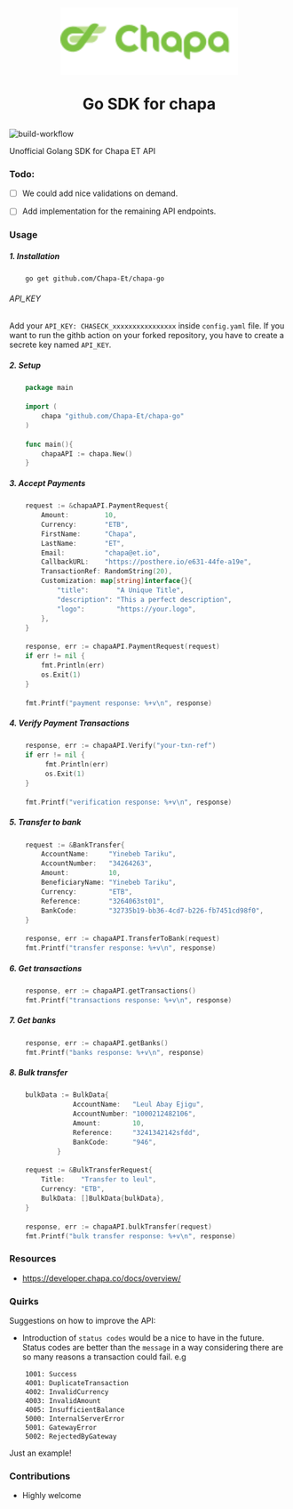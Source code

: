 <h1 align="center">
<div align="center">
  <a href="https://chapa.co/" target="_blank">
    <img src="./docs/logo.png" width="320" alt="Nest Logo"/>
  </a>
  <p align="center">Go SDK for chapa</p>
</div>
</h1>

![build-workflow](https://github.com/Chapa-Et/chapa-go/actions/workflows/test.yml/badge.svg)

Unofficial Golang SDK for Chapa ET API

### Todo:
- [ ] We could add nice validations on demand.
- [ ] Add implementation for the remaining API endpoints. 


### Usage
##### 1. Installation
```
    go get github.com/Chapa-Et/chapa-go
```

###### API_KEY
Add your `API_KEY: CHASECK_xxxxxxxxxxxxxxxx` inside `config.yaml` file.
If you want to run the githb action on your forked repository, you have to create a secrete key named `API_KEY`.

##### 2. Setup

```go
    package main

    import (
        chapa "github.com/Chapa-Et/chapa-go"
    )

    func main(){
        chapaAPI := chapa.New()
    }
```

##### 3. Accept Payments
```go
    request := &chapaAPI.PaymentRequest{
        Amount:         10,
        Currency:       "ETB",
        FirstName:      "Chapa",
        LastName:       "ET",
        Email:          "chapa@et.io",
        CallbackURL:    "https://posthere.io/e631-44fe-a19e",
        TransactionRef: RandomString(20),
        Customization: map[string]interface{}{
            "title":       "A Unique Title",
            "description": "This a perfect description",
            "logo":        "https://your.logo",
        },
    }

    response, err := chapaAPI.PaymentRequest(request)
    if err != nil {
        fmt.Println(err)
        os.Exit(1)
    }

    fmt.Printf("payment response: %+v\n", response)
```

##### 4. Verify Payment Transactions
```go
    response, err := chapaAPI.Verify("your-txn-ref")
    if err != nil {
         fmt.Println(err)
         os.Exit(1)
    }

    fmt.Printf("verification response: %+v\n", response)
```

##### 5. Transfer to bank
```go
    request := &BankTransfer{
	    AccountName:     "Yinebeb Tariku", 
	    AccountNumber:   "34264263", 
	    Amount:          10,
	    BeneficiaryName: "Yinebeb Tariku",
	    Currency:        "ETB",
	    Reference:       "3264063st01",
	    BankCode:        "32735b19-bb36-4cd7-b226-fb7451cd98f0",
	}
		
	response, err := chapaAPI.TransferToBank(request)
	fmt.Printf("transfer response: %+v\n", response)
```

##### 6. Get transactions
```go	
	response, err := chapaAPI.getTransactions()
	fmt.Printf("transactions response: %+v\n", response)
```

##### 7. Get banks
```go	
	response, err := chapaAPI.getBanks()
	fmt.Printf("banks response: %+v\n", response)
```

##### 8. Bulk transfer
```go	
	bulkData := BulkData{
				AccountName:   "Leul Abay Ejigu",
				AccountNumber: "1000212482106",
				Amount:        10,
				Reference:     "3241342142sfdd",
				BankCode:      "946",
			}

    request := &BulkTransferRequest{
        Title:    "Transfer to leul",
        Currency: "ETB",
        BulkData: []BulkData{bulkData},
    }

    response, err := chapaAPI.bulkTransfer(request)
    fmt.Printf("bulk transfer response: %+v\n", response)
```

### Resources
- https://developer.chapa.co/docs/overview/

### Quirks
Suggestions on how to improve the API:
- Introduction of `status codes` would be a nice to have in the future. Status codes are better than the `message` in a way considering there are so many reasons a transaction could fail.
e.g 
```shell
    1001: Success
    4001: DuplicateTransaction
    4002: InvalidCurrency
    4003: InvalidAmount 
    4005: InsufficientBalance  
    5000: InternalServerError
    5001: GatewayError
    5002: RejectedByGateway
```
Just an example!
### Contributions
- Highly welcome
